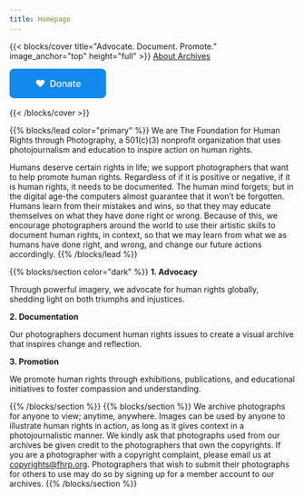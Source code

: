```yaml
---
title: Homepage
---
```


{{< blocks/cover title="Advocate. Document. Promote." image_anchor="top" height="full" >}}
<a class="btn btn-lg btn-primary me-3 mb-4" href="/about/">
  About 
</a>
<a class="btn btn-lg btn-secondary me-3 mb-4" href="https://archives.fhrp.org/">
  Archives
</a>
<p class="lead mt-5"><a target="_blank" href="https://donorbox.org/donations-year-2"><img src="/static/images/logo-button-medium.png" /></a></p>
{{< /blocks/cover >}}


{{% blocks/lead color="primary" %}}
We are The Foundation for Human Rights through Photography, a 501(c)(3) nonprofit organization that uses photojournalism and education to inspire action on human rights.

Humans deserve certain rights in life; we support photographers that want to help promote human rights. Regardless of if it is positive or negative, if it is human rights, it needs to be documented. The human mind forgets; but in the digital age-the computers almost guarantee that it won’t be forgotten. Humans learn from their mistakes and wins, so that they may educate themselves on what they have done right or wrong. Because of this, we encourage photographers around the world to use their artistic skills to document human rights, in context, so that we may learn from what we as humans have done right, and wrong, and change our future actions accordingly.
{{% /blocks/lead %}}


{{% blocks/section color="dark" %}}
<b>1. Advocacy</b>

Through powerful imagery, we advocate for human rights globally, shedding light on both triumphs and injustices.

<b>2. Documentation</b>

Our photographers document human rights issues to create a visual archive that inspires change and reflection.

<b>3. Promotion</b>

We promote human rights through exhibitions, publications, and educational initiatives to foster compassion and understanding.

{{% /blocks/section %}}
{{% blocks/section %}}
We archive photographs for anyone to view; anytime, anywhere. Images can be used by anyone to illustrate human rights in action, as long as it gives context in a photojournalistic manner. We kindly ask that photographs used from our archives be given credit to the photographers that own the copyrights. If you are a photographer with a copyright complaint, please email us at copyrights@fhrp.org. Photographers that wish to submit their photographs for others to use may do so by signing up for a member account to our archives.
{{% /blocks/section %}}